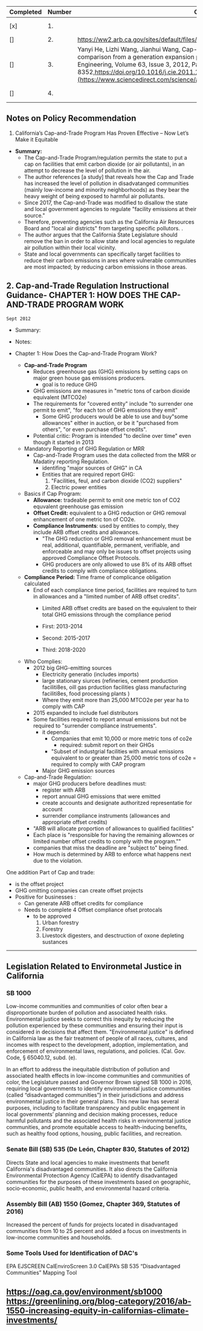 |Completed|Number| Citation| Link|
|---|---|---|---| 
|[x] |1. ||https://bppj.berkeley.edu/2020/04/10/californias-cap-and-trade-program-has-proven-effective-now-lets-make-it-equitable/|
|[] |2. | https://ww2.arb.ca.gov/sites/default/files/classic//cc/capandtrade/guidance/chapter1.pdf| 
|[] |3. |Yanyi He, Lizhi Wang, Jianhui Wang, Cap-and-trade vs. carbon taxes: A quantitative comparison from a generation expansion planning perspective, Computers & Industrial Engineering, Volume 63, Issue 3, 2012, Pages 708-716, ISSN 0360-8352,https://doi.org/10.1016/j.cie.2011.10.005.(https://www.sciencedirect.com/science/article/pii/S0360835211002920)|https://www.sciencedirect.com/science/article/pii/S0360835211002920|
|[] |4. | | https://ww2.arb.ca.gov/our-work/programs/cap-and-trade-program/cap-and-trade-regulation| 
## Notes on Policy Recommendation 

1. California’s Cap-and-Trade Program Has Proven Effective – Now Let’s Make it Equitable  
* **Summary:** 
    * The Cap-and-Trade Program/regulation permits the state to put a cap on facilities that emit carbon dioxide (or air pollutants), in an attempt to decrease the level of pollution in the air. 
    * The author references [a study] that reveals how the Cap and Trade has increased the level of pollution in disadvatanged communities (mainly low-income and minority neighborhoods) as they bear the heavy weight of being exposed to harmful air pollutants. 
    * Since 2017, the Cap-and-Trade was modified to disallow the state and local government agencies to regulate "facility emissions at their source."
    * Therefore, preventing agencies such as the California Air Resources Board and "local air districts" from targeting specific pollutors. .  
    * The author argues that the California State Legislature should remove the ban in order to allow state and local agencies to regulate air pollution within their local vicinity. 
    * State and local governments can specifically target facilities to reduce their carbon emissions in ares where vulnerable communities are most impacted; by reducing carbon emissions in those areas. 

## 2. Cap-and-Trade Regulation Instructional Guidance- CHAPTER 1: HOW DOES THE CAP-AND-TRADE PROGRAM WORK
`Sept 2012`
* Summary: 

* Notes: 
 
* Chapter 1: How Does the Cap-and-Trade Program Work? 
    * **Cap-and-Trade Program**  
        * Reduces greenhouse gas (GHG) emissions by setting caps on major green house gas emissions producers.
            * goal is to reduce GHG 
        * GHG emissions are measures in "metric tons of carbon dioxide equivalent (MTCO2e)
        * The requirements for "covered entity" include "to surrender one permit to emit", "for each ton of GHG emssions they emit"
            * Some GHG producers would be able to use and buy"some allowances" either in auction, or be it "purchased from others", "or even purchase offset credits". 
        * Potential critic: Program is intended "to decline over time" even though it started in 2013 
    * Mandatory Reporting of GHG Regulation or MRR 
        * Cap-and-Trade Program uses the data collected from the MRR or Madatiry reporting Regulation. 
            * identifing "major sources of GHG" in CA 
            * Entities that are required report GHG: 
                1. "Facilities, feul, and carbon dioxide (CO2) suppliers"
                2. Electric power entities 
    * Basics if Cap Program: 
        * **Allowance:** tradeable permit to emit one metric ton of CO2 equvalent greenhouse gas emission 
        * **Offset Credit:** equivalent to a GHG reduction or GHG removal enhancement of one metric ton of CO2e. 
        * **Compliance Instruments**: used by entities to comply, they include ARB offset credits and allowances.  
            * "The GHG reduction or GHG removal enhancement must be real, additional, quantifiable, permanent, verifiable, and enforceable and may only be issues to offset projects using approved Compliance Offset Protocols.
            * GHG producers are only allowed to use 8% of its ARB offset credits to comply with compliance obligations. 
    * **Compliance Period:** Time frame of complicance obligation calculated 
        * End of each compliance time period, facilities are required to turn in allowances and a "limited number of ARB offset credits". 
            * Limited ARB offset credits are based on the equivalent to their total GHG emissions through the compliance period
            
            * First: 2013-2014  
            * Second: 2015-2017 
            * Third: 2018-2020
    * Who Complies: 
        * 2012 big GHG-emitting sources 
            * Electricity generatio (includes imports)
            * large stationary siurces (refineries, cement production faciliti8es, oill gas prduction facilities glass manufacturing faciliti8es, food processing plants )
            * Where they emit more than 25,000 MTCO2e per year ha to comply with CAP
        * 2015 expanded to include fuel distributors   
        * Some facilities required to report annual emissions but not be required to "surrender compliance instruements". 
            * it depends: 
                * Companies that emit 10,000 or more metric tons of co2e 
                    * required: submit report on their GHGs 
                * "Subset of industgrial facilities with annual emissions equivalent to or greater than 25,000 metric tons of co2e = required to comply with CAP program  
            * Major GHG emission sources   
   * Cap-and-Trade Regulation: 
       * major GHG producers before deadlines must: 
           * register with ARB
           * report annual GHG emissions that were emitted 
           * create accounts and designate authoritzed representatie for account 
           * surrender compliance instruments (allowances and appropriate offset credits)
        * "ARB will allocate proportion of allowances to qualified facilities" 
        * Each place is "responsible for having the remaining allownces or limited number offset credits to comply with the program."" 
        * companies that miss the deadline are "subject to" being fined. 
        * How much is determined by ARB to enforce what happens next due to the violation.  

One addition Part of Cap and trade: 
* is the offset project
* GHG omitting companies can create offset projects
* Positive for businesses : 
    * Can generate ARB offset credits for compliance 
    * Needs to complete 4 Offset compliance ofset protocals 
        * to be approved 
            1. Urban forestry
            2. Forestry
            3. Livestock digesters, and desctruction of oxone depleting sustances  
------
## Legislation Related to Environmetal Justice in California

### SB 1000
Low-income communities and communities of color often bear a disproportionate burden of pollution and associated health risks.  Environmental justice seeks to correct this inequity by reducing the pollution experienced by these communities and ensuring their input is considered in decisions that affect them. "Environmental justice" is defined in California law as the fair treatment of people of all races, cultures, and incomes with respect to the development, adoption, implementation, and enforcement of environmental laws, regulations, and policies. (Cal. Gov. Code, § 65040.12, subd. (e). 

In an effort to address the inequitable distribution of pollution and associated health effects in low-income communities and communities of color, the Legislature passed and Governor Brown signed SB 1000 in 2016, requiring local governments to identify environmental justice communities (called “disadvantaged communities”) in their jurisdictions and address environmental justice in their general plans.  This new law has several purposes, including to facilitate transparency and public engagement in local governments’ planning and decision making processes, reduce harmful pollutants and the associated health risks in environmental justice communities, and promote equitable access to health-inducing benefits, such as healthy food options, housing, public facilities, and recreation.


### Senate Bill (SB) 535 (De León, Chapter 830, Statutes of 2012) 
Directs State and local agencies to make investments that benefit California's disadvantaged communities. It also directs the California Environmental Protection Agency (CalEPA) to identify disadvantaged communities for the purposes of these investments based on geographic, socio-economic, public health, and environmental hazard criteria.

### Assembly Bill (AB) 1550 (Gomez, Chapter 369, Statutes of 2016)
Increased the percent of funds for projects located in disadvantaged communities from 10 to 25 percent and added a focus on investments in low-income communities and households.

### Some Tools Used for Identification of DAC's
EPA EJSCREEN
CalEnviroScreen 3.0 
CalEPA’s SB 535 “Disadvantaged Communities” Mapping Tool

https://oag.ca.gov/environment/sb1000
https://greenlining.org/blog-category/2016/ab-1550-increasing-equity-in-californias-climate-investments/ 
---------
